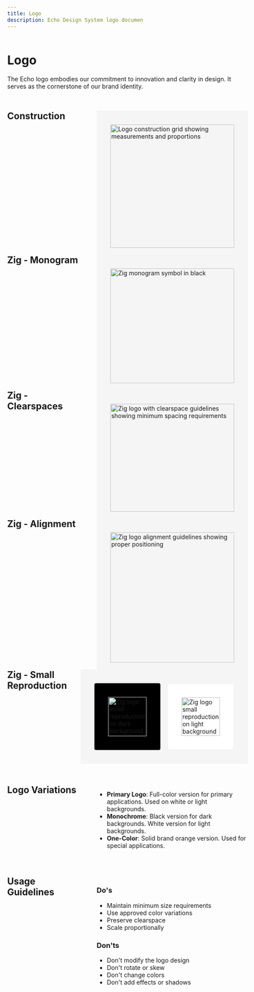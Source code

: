 ```yaml
---
title: Logo
description: Echo Design System logo documen
---
```


<div class="design-layout">
<div class="design-content">

# Logo

The Echo logo embodies our commitment to innovation and clarity in design. It serves as the cornerstone of our brand identity.

<div class="logo-section">
  <div class="section-heading">
    <h2>Construction</h2>
  </div>
  <div class="section-content">
    <div class="logo-construction">
      <img src="/images/logo-construction.svg" alt="Logo construction grid showing measurements and proportions" />
    </div>
    <div class="description">
      <h3>We call our symbol The Zig</h3>
      <ul>
        <li><strong>The Zig</strong>: Our signature element represents forward momentum and energy</li>
        <li><strong>Grid System</strong>: Built on a mathematical grid for perfect proportions</li>
        <li><strong>Angles</strong>: Consistent 45-degree angles maintain visual harmony</li>
      </ul>
    </div>
  </div>
</div>

<div class="logo-section">
  <div class="section-heading">
    <h2>Zig - Monogram</h2>
  </div>
  <div class="section-content">
    <div class="logo-showcase monogram">
      <img src="/images/zig-monogram.svg" alt="Zig monogram symbol in black" />
    </div>
    <div class="description">
      <p>The Zig monogram serves as our icon mark, designed for recognition at smaller scales and as a memorable brand element.</p>
      <ul>
        <li>App icons</li>
        <li>Favicons</li>
        <li>Social media avatars</li>
        <li>Small-scale applications</li>
      </ul>
    </div>
  </div>
</div>

<div class="logo-section">
  <div class="section-heading">
    <h2>Zig - Clearspaces</h2>
  </div>
  <div class="section-content">
    <div class="logo-showcase clearspaces">
      <img src="/images/zig-clearspaces.svg" alt="Zig logo with clearspace guidelines showing minimum spacing requirements" />
    </div>
    <div class="description">
      <ul>
        <li><strong>Minimum Clearspace</strong>: Equal to the height of the Zig monogram</li>
        <li><strong>Protected Area</strong>: No other visual elements may intrude into this space</li>
        <li><strong>Scaling</strong>: Clearspace scales proportionally with logo size</li>
      </ul>
    </div>
  </div>
</div>

<div class="logo-section">
  <div class="section-heading">
    <h2>Zig - Alignment</h2>
  </div>
  <div class="section-content">
    <div class="logo-showcase alignment">
      <img src="/images/zig-alignment.svg" alt="Zig logo alignment guidelines showing proper positioning" />
    </div>
    <div class="description">
      <h3>Horizontal Alignment</h3>
      <ul>
        <li>Left-aligned with content when possible</li>
        <li>Centered for standalone applications</li>
      </ul>
      <h3>Vertical Alignment</h3>
      <ul>
        <li>Baseline alignment with adjacent text</li>
        <li>Optical center alignment in contained spaces</li>
      </ul>
    </div>
  </div>
</div>

<div class="logo-section">
  <div class="section-heading">
    <h2>Zig - Small Reproduction</h2>
  </div>
  <div class="section-content">
    <div class="logo-showcase reproduction">
      <div class="reproduction-grid">
        <div class="logo-dark">
          <img src="/images/zig-small-dark.svg" alt="Zig logo small reproduction on dark background" />
        </div>
        <div class="logo-light">
          <img src="/images/zig-small-light.svg" alt="Zig logo small reproduction on light background" />
        </div>
      </div>
    </div>
  </div>
</div>

<div class="logo-section">
  <div class="section-heading">
    <h2>Logo Variations</h2>
  </div>
  <div class="section-content">
    <ul>
      <li><strong>Primary Logo</strong>: Full-color version for primary applications. Used on white or light backgrounds.</li>
      <li><strong>Monochrome</strong>: Black version for dark backgrounds. White version for light backgrounds.</li>
      <li><strong>One-Color</strong>: Solid brand orange version. Used for special applications.</li>
    </ul>
  </div>
</div>

<div class="logo-section">
  <div class="section-heading">
    <h2>Usage Guidelines</h2>
  </div>
  <div class="section-content">
    <h3>Do's</h3>
    <ul>
      <li>Maintain minimum size requirements</li>
      <li>Use approved color variations</li>
      <li>Preserve clearspace</li>
      <li>Scale proportionally</li>
    </ul>
    <h3>Don'ts</h3>
    <ul>
      <li>Don't modify the logo design</li>
      <li>Don't rotate or skew</li>
      <li>Don't change colors</li>
      <li>Don't add effects or shadows</li>
    </ul>
  </div>
</div>

</div>
</div>

<style>
.design-layout {
  display: flex;
  gap: 2rem;
}

.design-content {
  flex: 1;
  max-width: 800px;
}

.logo-section {
  display: flex;
  gap: 2rem;
  margin: 3rem 0;
}

.section-heading {
  flex: 1;
}

.section-heading h2 {
  margin: 0;
}

.section-content {
  flex: 2;
}

.logo-construction,
.logo-showcase {
  background: #f5f5f5;
  padding: 2rem;
  border-radius: 4px;
}

.logo-construction img,
.logo-showcase img {
  width: 100%;
  height: auto;
  display: block;
}

.description {
  margin-top: 2rem;
}

.description h3 {
  margin: 0 0 1rem;
}

.description p {
  color: #666;
  margin: 0 0 1rem;
}

.reproduction-grid {
  display: grid;
  grid-template-columns: repeat(2, 1fr);
  gap: 1rem;
}

.logo-dark {
  background: #000;
  padding: 2rem;
  border-radius: 4px;
}

.logo-light {
  background: #fff;
  padding: 2rem;
  border-radius: 4px;
  border: 1px solid #eee;
}

@media (max-width: 768px) {
  .design-layout {
    flex-direction: column;
  }
  
  .logo-section {
    flex-direction: column;
  }

  .section-heading {
    margin-bottom: 1rem;
  }

  .reproduction-grid {
    grid-template-columns: 1fr;
  }
}
</style>
